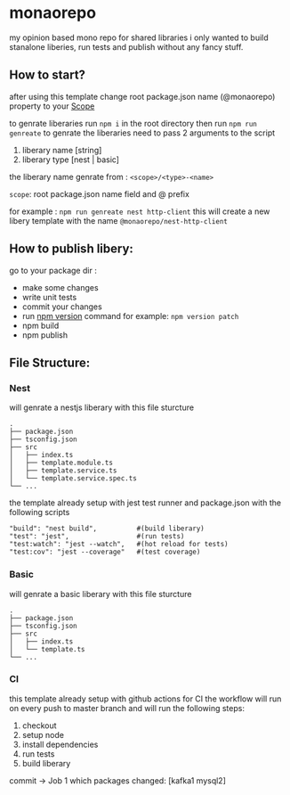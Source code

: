 # monaorepo
my opinion based mono repo for shared libraries 
i only wanted to build stanalone liberies, run tests and publish 
without any fancy stuff.

## How to start?
after using this template 
change root package.json name (@monaorepo) property to your [Scope](https://docs.npmjs.com/cli/v9/using-npm/scope)

to genrate liberaries run `npm i` in the root directory
then run `npm run genreate` to genrate the liberaries
need to pass 2 arguments to the script
1. liberary name [string]
2. liberary type [nest | basic]

the liberary name genrate from : `<scope>/<type>-<name>`

`scope`: root package.json name field and @ prefix

for example : `npm run genreate nest http-client`
this will create a new libery template
with the name `@monaorepo/nest-http-client`

## How to publish libery:
go to your package dir :

* make some changes
* write unit tests
* commit your changes
* run [npm version](https://docs.npmjs.com/cli/v7/commands/npm-version) command for example:  `npm version patch`
* npm build
* npm publish
 


## File Structure:
### Nest 
 will genrate a nestjs liberary with this file sturcture
```
.
├── package.json
├── tsconfig.json
├── src                   
│   ├── index.ts         
│   ├── template.module.ts        
│   ├── template.service.ts        
│   └── template.service.spec.ts              
└── ...
```
the template already setup with jest test runner 
and package.json with the following scripts

```
"build": "nest build",          #(build liberary)
"test": "jest",                 #(run tests)
"test:watch": "jest --watch",   #(hot reload for tests)
"test:cov": "jest --coverage"   #(test coverage)
```

### Basic
 will genrate a basic liberary with this file sturcture
``` 
.   
├── package.json
├── tsconfig.json
├── src
│   ├── index.ts
│   └── template.ts
└── ...
```


### CI

this template already setup with github actions for CI
the workflow will run on every push to master branch
and will run the following steps:
1. checkout
2. setup node
3. install dependencies
4. run tests
5. build liberary

commit -> Job 1 which packages changed: [kafka1 mysql2]
